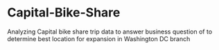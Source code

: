 # Capital-Bike-Share
Analyzing Capital bike share trip data to answer business question of to determine best location for expansion in Washington DC branch

